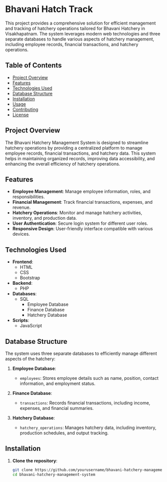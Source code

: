 # Bhavani Hatch Track
 This project provides a comprehensive solution for efficient management and tracking of hatchery operations tailored for Bhavani Hatchery in Visakhapatnam. The system leverages modern web technologies and three separate databases to handle various aspects of hatchery management, including employee records, financial transactions, and hatchery operations.

## Table of Contents

- [Project Overview](#project-overview)
- [Features](#features)
- [Technologies Used](#technologies-used)
- [Database Structure](#database-structure)
- [Installation](#installation)
- [Usage](#usage)
- [Contributing](#contributing)
- [License](#license)

## Project Overview

The Bhavani Hatchery Management System is designed to streamline hatchery operations by providing a centralized platform to manage employee records, financial transactions, and hatchery data. This system helps in maintaining organized records, improving data accessibility, and enhancing the overall efficiency of hatchery operations.

## Features

- **Employee Management**: Manage employee information, roles, and responsibilities.
- **Financial Management**: Track financial transactions, expenses, and revenue.
- **Hatchery Operations**: Monitor and manage hatchery activities, inventory, and production data.
- **User Authentication**: Secure login system for different user roles.
- **Responsive Design**: User-friendly interface compatible with various devices.

## Technologies Used

- **Frontend**:
  - HTML
  - CSS
  - Bootstrap
- **Backend**:
  - PHP
- **Databases**:
  - SQL
    - Employee Database
    - Finance Database
    - Hatchery Database
- **Scripts**:
  - JavaScript

## Database Structure

The system uses three separate databases to efficiently manage different aspects of the hatchery:

1. **Employee Database**:
   - `employees`: Stores employee details such as name, position, contact information, and employment status.
   
2. **Finance Database**:
   - `transactions`: Records financial transactions, including income, expenses, and financial summaries.
   
3. **Hatchery Database**:
   - `hatchery_operations`: Manages hatchery data, including inventory, production schedules, and output tracking.

## Installation

1. **Clone the repository**:
   ```bash
   git clone https://github.com/yourusername/bhavani-hatchery-management-system.git
   cd bhavani-hatchery-management-system
